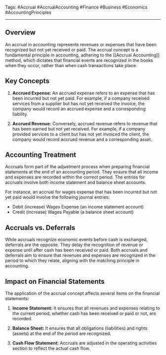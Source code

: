 Tags: #Accrual #AccrualAccounting #Finance #Business #Economics #AccountingPrinciples

---

## Overview

An accrual in accounting represents revenues or expenses that have been recognized but not yet received or paid. The accrual concept is a fundamental principle in accounting, adhering to the [[Accrual Accounting]] method, which dictates that financial events are recognized in the books when they occur, rather than when cash transactions take place.

## Key Concepts

1. **Accrued Expense:** An accrued expense refers to an expense that has been incurred but not yet paid. For example, if a company received services from a supplier but has not yet received the invoice, the company would record an accrued expense and a corresponding liability.
    
2. **Accrued Revenue:** Conversely, accrued revenue refers to revenue that has been earned but not yet received. For example, if a company provided services to a client but has not yet invoiced the client, the company would record accrued revenue and a corresponding asset.
    

## Accounting Treatment

Accruals form part of the adjustment process when preparing financial statements at the end of an accounting period. They ensure that all income and expenses are recorded within the correct period. The entries for accruals involve both income statement and balance sheet accounts.

For instance, an accrual for wages expense that has been incurred but not yet paid would involve the following journal entries:

- Debit (increase) Wages Expense (an income statement account)
- Credit (increase) Wages Payable (a balance sheet account)

## Accruals vs. Deferrals

While accruals recognize economic events before cash is exchanged, deferrals are the opposite. They delay the recognition of revenue or expense until after cash has been received or paid. Both accruals and deferrals aim to ensure that revenues and expenses are recognized in the period to which they relate, aligning with the matching principle in accounting.

## Impact on Financial Statements

The application of the accrual concept affects several items on the financial statements:

1. **Income Statement:** It ensures that all revenues and expenses relating to the current period, whether cash has been received or paid or not, are recorded.
    
2. **Balance Sheet:** It ensures that all obligations (liabilities) and rights (assets) at the end of the period are recognized.
    
3. **Cash Flow Statement:** Accruals are adjusted in the operating activities section to reflect the actual cash flow.